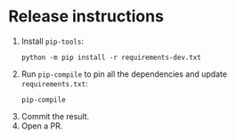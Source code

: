 # Release instructions

1. Install `pip-tools`:
    ```shell
    python -m pip install -r requirements-dev.txt
    ```
1. Run `pip-compile` to pin all the dependencies and update `requirements.txt`:
    ```shell
    pip-compile
    ```
1. Commit the result.
1. Open a PR.
